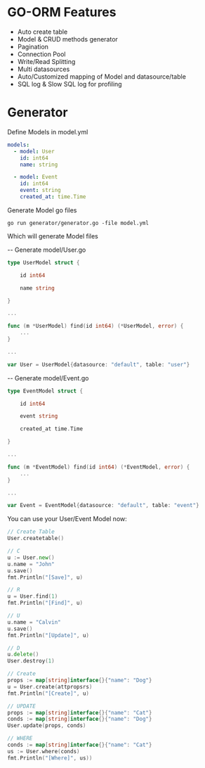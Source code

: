 # GO-ORM Features
- Auto create table
- Model & CRUD methods generator
- Pagination
- Connection Pool
- Write/Read Splitting
- Multi datasources
- Auto/Customized mapping of Model and datasource/table
- SQL log & Slow SQL log for profiling

# Generator
Define Models in model.yml
``` yml
models:
  - model: User
    id: int64
    name: string

  - model: Event
    id: int64
    event: string
    created_at: time.Time
```
Generate Model go files
```
go run generator/generator.go -file model.yml
```
Which will generate Model files

-- Generate model/User.go
``` go
type UserModel struct {

	id int64

	name string

}

...

func (m *UserModel) find(id int64) (*UserModel, error) {
	...
}

...

var User = UserModel{datasource: "default", table: "user"}
```
-- Generate model/Event.go
``` go
type EventModel struct {

	id int64

	event string

	created_at time.Time

}

...

func (m *EventModel) find(id int64) (*EventModel, error) {
	...
}

...

var Event = EventModel{datasource: "default", table: "event"}
```
You can use your User/Event Model now:
``` go
// Create Table
User.createtable()

// C
u := User.new()
u.name = "John"
u.save()
fmt.Println("[Save]", u)

// R
u = User.find(1)
fmt.Println("[Find]", u)

// U
u.name = "Calvin"
u.save()
fmt.Println("[Update]", u)

// D
u.delete()
User.destroy(1)

// Create
props := map[string]interface{}{"name": "Dog"}
u = User.create(attpropsrs)
fmt.Println("[Create]", u)

// UPDATE
props := map[string]interface{}{"name": "Cat"}
conds := map[string]interface{}{"name": "Dog"}
User.update(props, conds)

// WHERE
conds := map[string]interface{}{"name": "Cat"}
us := User.where(conds)
fmt.Println("[Where]", us))
```